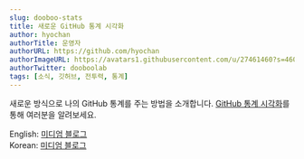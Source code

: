 ```yaml
---
slug: dooboo-stats
title: 새로운 GitHub 통계 시각화
author: hyochan
authorTitle: 운영자
authorURL: https://github.com/hyochan
authorImageURL: https://avatars1.githubusercontent.com/u/27461460?s=460&u=b5860875e26d33fd70fd210f4ea74f81cdf9d99b&v=4
authorTwitter: dooboolab
tags: [소식, 깃허브, 전투력, 통계]
---
```


새로운 방식으로 나의 GitHub 통계를 주는 방법을 소개합니다.
[GitHub 통계 시각화](https://dooboolab.medium.com/%EC%83%88%EB%A1%9C%EC%9A%B4-github-%ED%86%B5%EA%B3%84-%EC%8B%9C%EA%B0%81%ED%99%94-61b000b032d7)를 통해 여러분을 알려보세요.

English: [미디엄 블로그](https://medium.com/dooboolab/a-new-fancy-way-to-visualize-your-github-stats-418b5d59498)<br/>
Korean: [미디엄 블로그](https://dooboolab.medium.com/%EC%83%88%EB%A1%9C%EC%9A%B4-github-%ED%86%B5%EA%B3%84-%EC%8B%9C%EA%B0%81%ED%99%94-61b000b032d7)
